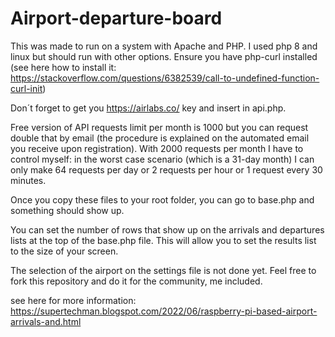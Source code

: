 # Airport-departure-board
This was made to run on a system with Apache and PHP. I used php 8 and linux but should run with other options. Ensure you have php-curl installed (see here how to install it: https://stackoverflow.com/questions/6382539/call-to-undefined-function-curl-init)

Don´t forget to get you https://airlabs.co/ key and insert in api.php.

Free version of API requests limit per month is 1000 but you can request double that by email (the procedure is explained on the automated email you receive upon registration). With 2000 requests per month I have to control myself: in the worst case scenario (which is a 31-day month) I can only make 64 requests per day or 2 requests per hour or 1 request every 30 minutes.

Once you copy these files to your root folder, you can go to base.php and something should show up. 

You can set the number of rows that show up on the arrivals and departures lists at the top of the base.php file. This will allow you to set the results list to the size of your screen.

The selection of the airport on the settings file is not done yet. Feel free to fork this repository and do it for the community, me included.

see here for more information: https://supertechman.blogspot.com/2022/06/raspberry-pi-based-airport-arrivals-and.html
